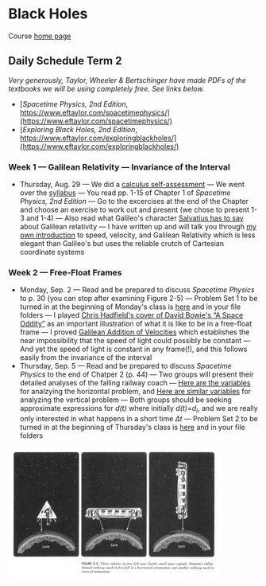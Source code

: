 # Black Holes

Course [home page](./)

## Daily Schedule Term 2

*Very generously, Taylor, Wheeler &amp; Bertschinger have made PDFs of the textbooks we will be using completely free. See links below.*

* [*Spacetime Physics, 2nd Edition*, https://www.eftaylor.com/spacetimephysics/](https://www.eftaylor.com/spacetimephysics/)
* [*Exploring Black Holes, 2nd Edition*, https://www.eftaylor.com/exploringblackholes/](https://www.eftaylor.com/exploringblackholes/)

### Week 1 &mdash; Galilean Relativity &mdash; Invariance of the Interval

* Thursday, Aug. 29 &mdash; We did a [calculus self-assessment](./exams/Exam0.nb.pdf) &mdash; We went over the [syllabus](./BlackHolesSyllabus.pdf) &mdash; You read pp. 1-15 of Chapter 1 of *Spacetime Physics, 2nd Edition* &mdash; Go to the excercises at the end of the Chapter and choose an exercise to work out and present (we chose to present 1-3 and 1-4) &mdash; Also read what Galileo's character [Salvatius has to say](./resources/GalileanRelativity-Salvatius.png) about Galilean relativity &mdash; I have written up and will talk you through [my own introduction](./resources/GalileanRelativity-Brian.pdf) to speed, velocity, and Galilean Relativity which is less elegant than Galileo's but uses the reliable crutch of Cartesian coordinate systems

### Week 2 &mdash; Free-Float Frames

* Monday, Sep. 2 &mdash; Read and be prepared to discuss *Spacetime Physics* to p. 30 (you can stop after examining Figure 2-5) &mdash; Problem Set 1 to be turned in at the beginning of Monday's class is [here](./assignments/ProblemSet01.nb.pdf) and in your file folders &mdash; I played [Chris Hadfield's cover of David Bowie's &ldquo;A Space Oddity&rdquo;](https://youtu.be/KaOC9danxNo) as an important illustration of what it is like to be in a free-float frame &mdash; I proved [Galilean Addition of Velocities](./resources/GalileanAdditionOfVelocities.pdf) which establishes the near impossibility that the speed of light could possibly be constant &mdash; And yet the speed of light is constant in any frame(!), and this follows easily from the invariance of the interval
* Thursday, Sep. 5 &mdash; Read and be prepared to discuss *Spacetime Physics* to the end of Chatper 2 (p. 44) &mdash; Two groups will present their detailed analyses of the falling railway coach &mdash; [Here are the variables](resources/HorizontalCoachVariables.png) for analzying the horizontal problem, and [Here are similar variables](resources/VerticalCoachVariables.png) for analyzing the vertical problem &mdash; Both groups should be seeking approximate expressions for *d(t)* where initially *d(t)=d<sub>I</sub>*, and we are really only interested in what happens in a short time *&Delta;t* &mdash; Problem Set 2 to be turned in at the beginning of Thursday's class is [here](./assignments/ProblemSet02.nb.pdf) and in your file folders

<img src="./resources/RailwayCoachInFreeFall.png" alt="Railway Coach in Free Fall" width="85%">
